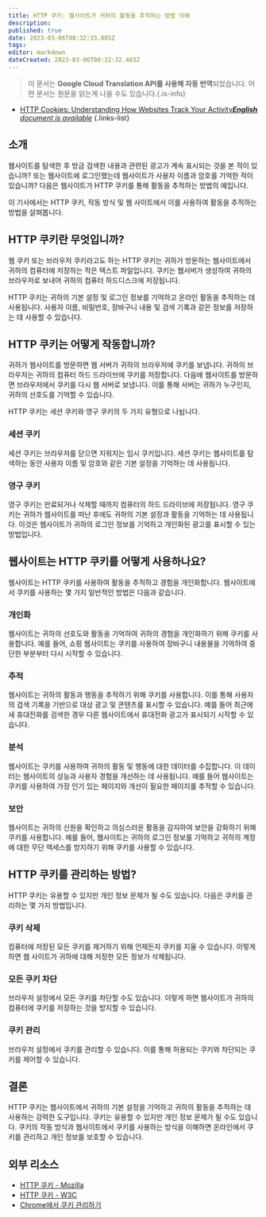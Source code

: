 ```yaml
---
title: HTTP 쿠키: 웹사이트가 귀하의 활동을 추적하는 방법 이해
description: 
published: true
date: 2023-03-06T08:32:33.885Z
tags: 
editor: markdown
dateCreated: 2023-03-06T08:32:32.483Z
---
```


> 이 문서는 **Google Cloud Translation API를 사용해 자동 번역**되었습니다.
어떤 문서는 원문을 읽는게 나을 수도 있습니다.{.is-info}



- [HTTP Cookies: Understanding How Websites Track Your Activity***English** document is available*](/en/Knowledge-base/Network/http-cookies-understanding-how-websites-track-your-activity)
{.links-list}

## 소개

웹사이트를 탐색한 후 방금 검색한 내용과 관련된 광고가 계속 표시되는 것을 본 적이 있습니까? 또는 웹사이트에 로그인했는데 웹사이트가 사용자 이름과 암호를 기억한 적이 있습니까? 다음은 웹사이트가 HTTP 쿠키를 통해 활동을 추적하는 방법의 예입니다.

이 기사에서는 HTTP 쿠키, 작동 방식 및 웹 사이트에서 이를 사용하여 활동을 추적하는 방법을 살펴봅니다.

## HTTP 쿠키란 무엇입니까?

웹 쿠키 또는 브라우저 쿠키라고도 하는 HTTP 쿠키는 귀하가 방문하는 웹사이트에서 귀하의 컴퓨터에 저장하는 작은 텍스트 파일입니다. 쿠키는 웹서버가 생성하여 귀하의 브라우저로 보내어 귀하의 컴퓨터 하드디스크에 저장됩니다.

HTTP 쿠키는 귀하의 기본 설정 및 로그인 정보를 기억하고 온라인 활동을 추적하는 데 사용됩니다. 사용자 이름, 비밀번호, 장바구니 내용 및 검색 기록과 같은 정보를 저장하는 데 사용할 수 있습니다.

## HTTP 쿠키는 어떻게 작동합니까?

귀하가 웹사이트를 방문하면 웹 서버가 귀하의 브라우저에 쿠키를 보냅니다. 귀하의 브라우저는 귀하의 컴퓨터 하드 드라이브에 쿠키를 저장합니다. 다음에 웹사이트를 방문하면 브라우저에서 쿠키를 다시 웹 서버로 보냅니다. 이를 통해 서버는 귀하가 누구인지, 귀하의 선호도를 기억할 수 있습니다.

HTTP 쿠키는 세션 쿠키와 영구 쿠키의 두 가지 유형으로 나뉩니다.

### 세션 쿠키

세션 쿠키는 브라우저를 닫으면 지워지는 임시 쿠키입니다. 세션 쿠키는 웹사이트를 탐색하는 동안 사용자 이름 및 암호와 같은 기본 설정을 기억하는 데 사용됩니다.

### 영구 쿠키

영구 쿠키는 만료되거나 삭제할 때까지 컴퓨터의 하드 드라이브에 저장됩니다. 영구 쿠키는 귀하가 웹사이트를 떠난 후에도 귀하의 기본 설정과 활동을 기억하는 데 사용됩니다. 이것은 웹사이트가 귀하의 로그인 정보를 기억하고 개인화된 광고를 표시할 수 있는 방법입니다.

## 웹사이트는 HTTP 쿠키를 어떻게 사용하나요?

웹사이트는 HTTP 쿠키를 사용하여 활동을 추적하고 경험을 개인화합니다. 웹사이트에서 쿠키를 사용하는 몇 가지 일반적인 방법은 다음과 같습니다.

### 개인화

웹사이트는 귀하의 선호도와 활동을 기억하여 귀하의 경험을 개인화하기 위해 쿠키를 사용합니다. 예를 들어, 쇼핑 웹사이트는 쿠키를 사용하여 장바구니 내용물을 기억하여 중단한 부분부터 다시 시작할 수 있습니다.

### 추적

웹사이트는 귀하의 활동과 행동을 추적하기 위해 쿠키를 사용합니다. 이를 통해 사용자의 검색 기록을 기반으로 대상 광고 및 콘텐츠를 표시할 수 있습니다. 예를 들어 최근에 새 휴대전화를 검색한 경우 다른 웹사이트에서 휴대전화 광고가 표시되기 시작할 수 있습니다.

### 분석

웹사이트는 쿠키를 사용하여 귀하의 활동 및 행동에 대한 데이터를 수집합니다. 이 데이터는 웹사이트의 성능과 사용자 경험을 개선하는 데 사용됩니다. 예를 들어 웹사이트는 쿠키를 사용하여 가장 인기 있는 페이지와 개선이 필요한 페이지를 추적할 수 있습니다.

### 보안

웹사이트는 귀하의 신원을 확인하고 의심스러운 활동을 감지하여 보안을 강화하기 위해 쿠키를 사용합니다. 예를 들어, 웹사이트는 귀하의 로그인 정보를 기억하고 귀하의 계정에 대한 무단 액세스를 방지하기 위해 쿠키를 사용할 수 있습니다.

## HTTP 쿠키를 관리하는 방법?

HTTP 쿠키는 유용할 수 있지만 개인 정보 문제가 될 수도 있습니다. 다음은 쿠키를 관리하는 몇 가지 방법입니다.

### 쿠키 삭제

컴퓨터에 저장된 모든 쿠키를 제거하기 위해 언제든지 쿠키를 지울 수 있습니다. 이렇게 하면 웹 사이트가 귀하에 대해 저장한 모든 정보가 삭제됩니다.

### 모든 쿠키 차단

브라우저 설정에서 모든 쿠키를 차단할 수도 있습니다. 이렇게 하면 웹사이트가 귀하의 컴퓨터에 쿠키를 저장하는 것을 방지할 수 있습니다.

### 쿠키 관리

브라우저 설정에서 쿠키를 관리할 수 있습니다. 이를 통해 허용되는 쿠키와 차단되는 쿠키를 제어할 수 있습니다.

## 결론

HTTP 쿠키는 웹사이트에서 귀하의 기본 설정을 기억하고 귀하의 활동을 추적하는 데 사용하는 강력한 도구입니다. 쿠키는 유용할 수 있지만 개인 정보 문제가 될 수도 있습니다. 쿠키의 작동 방식과 웹사이트에서 쿠키를 사용하는 방식을 이해하면 온라인에서 쿠키를 관리하고 개인 정보를 보호할 수 있습니다.

## 외부 리소스

- [HTTP 쿠키 - Mozilla](https://developer.mozilla.org/en-US/docs/Web/HTTP/Cookies)
- [HTTP 쿠키 - W3C](https://www.w3.org/2011/01/cookie-privacy/)
- [Chrome에서 쿠키 관리하기](https://support.google.com/chrome/answer/95647?co=GENIE.Platform%3DDesktop&hl=ko)
